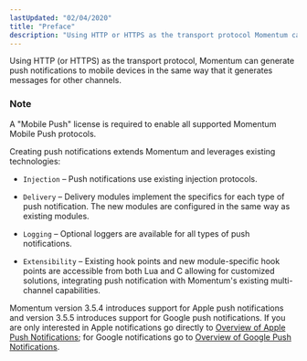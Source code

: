 ```yaml
---
lastUpdated: "02/04/2020"
title: "Preface"
description: "Using HTTP or HTTPS as the transport protocol Momentum can generate push notifications to mobile devices in the same way that it generates messages for other channels A Mobile Push license is required to enable all supported Momentum Mobile Push protocols Creating push notifications extends Momentum and leverages existing technologies..."
---
```


Using HTTP (or HTTPS) as the transport protocol, Momentum can generate push notifications to mobile devices in the same way that it generates messages for other channels.

### Note

A "Mobile Push" license is required to enable all supported Momentum Mobile Push protocols.

Creating push notifications extends Momentum and leverages existing technologies:

*   `Injection` – Push notifications use existing injection protocols.

*   `Delivery` – Delivery modules implement the specifics for each type of push notification. The new modules are configured in the same way as existing modules.

*   `Logging` – Optional loggers are available for all types of push notifications.

*   `Extensibility` – Existing hook points and new module-specific hook points are accessible from both Lua and C allowing for customized solutions, integrating push notification with Momentum's existing multi-channel capabilities.

Momentum version 3.5.4 introduces support for Apple push notifications and version 3.5.5 introduces support for Google push notifications. If you are only interested in Apple notifications go directly to [Overview of Apple Push Notifications](/momentum/3/3-push/push-apple#apns.overview.start); for Google notifications go to [Overview of Google Push Notifications](/momentum/3/3-push/push-google#gcm.overview.start).